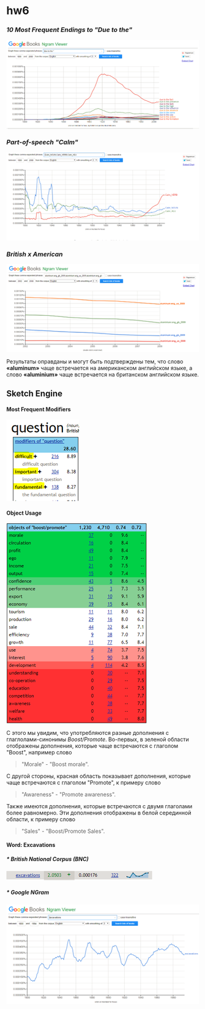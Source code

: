 # hw6

### *10 Most Frequent Endings to "Due to the"*
![10 Most Frequent Endings to "Due to the"](Screen1.PNG)

### *Part-of-speech "Calm"*
![Part-of-Speech](Screen2.PNG)

### *British x American*
![British x American](Screen3.PNG)


Результаты оправданы и могут быть подтверждены тем, что слово **«aluminum»** чаще встречается на американском английском языке, а слово **«aluminium»** чаще встречается на британском английском языке.

## Sketch Engine 

#### Most Frequent Modifiers
![Sketch](Sketch1.PNG)
 
#### Object Usage
![Sketch](Sketch2.PNG)

С этого мы увидим, что употребляются разные дополнения с глаглолами-синонимы *Boost/Promote*. Во-первых, в зеленой области отображены дополнения, которые чаще встречаются с глаголом "Boost", например слово
> "Morale" - "Boost morale". 

С другой стороны, красная область показывает дополнения, которые чаще встречаются с глаголом "Promote", к примеру слово 
> "Awareness" - "Promote awareness". 

Также имеются дополнения, которые встречаются с двумя глаголами более равномерно. Эти дополнения отображены в белой серединной области, к примеру слово 
> "Sales" - "Boost/Promote Sales".

#### Word: Excavations

##### * British National Corpus (BNC)
![Sketch](Excavations1.PNG)

##### * Google NGram
![Sketch](Excavations2.PNG)

